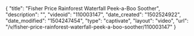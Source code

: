 {
    "title": "Fisher Price Rainforest Waterfall Peek-a-Boo Soother",
    "description": "",
    "videoid": "110003147",
    "date_created": "1502524922",
    "date_modified": "1504247454",
    "type": "captivate",
    "layout": "video",
    "url": "\/v\/fisher-price-rainforest-waterfall-peek-a-boo-soother\/110003147"
}